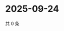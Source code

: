 # 2025-09-24

共 0 条

<!-- BEGIN ZHIHUVIDEO -->
<!-- 最后更新时间 Wed Sep 24 2025 16:15:31 GMT+0800 (China Standard Time) -->

<!-- END ZHIHUVIDEO -->
